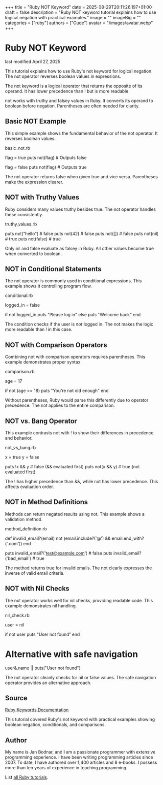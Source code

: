 +++
title = "Ruby NOT Keyword"
date = 2025-08-29T20:11:26.197+01:00
draft = false
description = "Ruby NOT keyword tutorial explains how to use logical negation with practical examples."
image = ""
imageBig = ""
categories = ["ruby"]
authors = ["Cude"]
avatar = "/images/avatar.webp"
+++

# Ruby NOT Keyword

last modified April 27, 2025

This tutorial explains how to use Ruby's not keyword for logical
negation. The not operator reverses boolean values in expressions.

The not keyword is a logical operator that returns the opposite of
its operand. It has lower precedence than ! but is more readable.

not works with truthy and falsey values in Ruby. It converts its
operand to boolean before negation. Parentheses are often needed for clarity.

## Basic NOT Example

This simple example shows the fundamental behavior of the not
operator. It reverses boolean values.

basic_not.rb
  

flag = true
puts not(flag)  # Outputs false

flag = false
puts not(flag)  # Outputs true

The not operator returns false when given
true and vice versa. Parentheses make the expression clearer.

## NOT with Truthy Values

Ruby considers many values truthy besides true. The
not operator handles these consistently.

truthy_values.rb
  

puts not("hello")  # false
puts not(42)       # false
puts not([])       # false
puts not(nil)      # true
puts not(false)    # true

Only nil and false evaluate as falsey in Ruby.
All other values become true when converted to boolean.

## NOT in Conditional Statements

The not operator is commonly used in conditional expressions.
This example shows it controlling program flow.

conditional.rb
  

logged_in = false

if not logged_in
  puts "Please log in"
else
  puts "Welcome back"
end

The condition checks if the user is *not* logged in. The
not makes the logic more readable than ! in this case.

## NOT with Comparison Operators

Combining not with comparison operators requires parentheses.
This example demonstrates proper syntax.

comparison.rb
  

age = 17

if not (age &gt;= 18)
  puts "You're not old enough"
end

Without parentheses, Ruby would parse this differently due to operator
precedence. The not applies to the entire comparison.

## NOT vs. Bang Operator

This example contrasts not with ! to show their
differences in precedence and behavior.

not_vs_bang.rb
  

x = true
y = false

puts !x &amp;&amp; y    # false (&amp;&amp; evaluated first)
puts not(x &amp;&amp; y) # true (not evaluated first)

The ! has higher precedence than &amp;&amp;, while
not has lower precedence. This affects evaluation order.

## NOT in Method Definitions

Methods can return negated results using not. This example shows
a validation method.

method_definition.rb
  

def invalid_email?(email)
  not (email.include?('@') &amp;&amp; email.end_with?('.com'))
end

puts invalid_email?('test@example.com') # false
puts invalid_email?('bad_email')        # true

The method returns true for invalid emails. The not
clearly expresses the inverse of valid email criteria.

## NOT with Nil Checks

The not operator works well for nil checks, providing readable
code. This example demonstrates nil handling.

nil_check.rb
  

user = nil

if not user
  puts "User not found"
end

# Alternative with safe navigation
user&amp;.name || puts("User not found")

The not operator cleanly checks for nil or false values. The safe
navigation operator provides an alternative approach.

## Source

[Ruby Keywords Documentation](https://ruby-doc.org/3.4.1/syntax/keywords_rdoc.html/)

This tutorial covered Ruby's not keyword with practical examples
showing boolean negation, conditionals, and comparisons.

## Author

My name is Jan Bodnar, and I am a passionate programmer with extensive
programming experience. I have been writing programming articles since 2007.
To date, I have authored over 1,400 articles and 8 e-books. I possess more
than ten years of experience in teaching programming.

List [all Ruby tutorials](/ruby/).